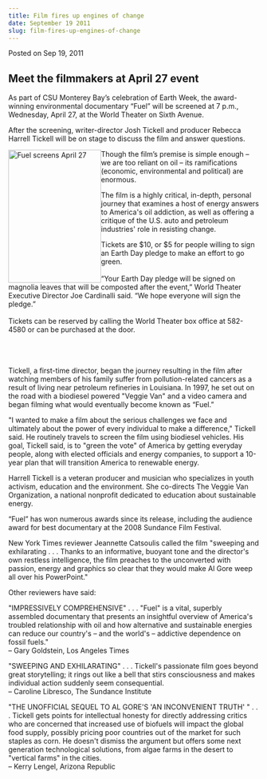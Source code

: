 ```yaml
---
title: Film fires up engines of change
date: September 19 2011
slug: film-fires-up-engines-of-change
---
```


 



<span class="date">Posted on Sep 19, 2011    </span>
<h2>Meet the filmmakers at April 27 event</h2>
<p>As part of CSU Monterey Bay&#x2019;s celebration of Earth Week, the
award-winning environmental documentary &#x201C;Fuel&#x201D; will be screened at
7 p.m., Wednesday, April 27, at the World Theater on Sixth
Avenue.</p>
<p>After the screening, writer-director Josh Tickell and producer
Rebecca Harrell Tickell will be on stage to discuss the film and
answer questions.</p>
<p><img alt="Fuel screens April 27" src="https://news.csumb.edu/sites/default/files/65/attachments/news/images/fuel.jpg" style="float:left; width:186px; height:266px">Though the film&#x2019;s
premise is simple enough &#x2013; we are too reliant on oil &#x2013; its
ramifications (economic, environmental and political) are
enormous.</img></p>
<p>The film is a highly critical, in-depth, personal journey that
examines a host of energy answers to America&apos;s oil addiction, as
well as offering a critique of the U.S. auto and petroleum
industries&apos; role in resisting change.</p>
<p>Tickets are $10, or $5 for people willing to sign an Earth Day
pledge to make an effort to go green.<br>
<br>
&#x201C;Your Earth Day pledge will be signed on magnolia leaves that will
be composted after the event,&#x201D; World Theater Executive Director Joe
Cardinalli said. &#x201C;We hope everyone will sign the pledge.&#x201D;<br>
<br>
Tickets can be reserved by calling the World Theater box office at
582-4580 or can be purchased at the door.</br></br></br></br></p>
<p>Tickell, a first-time director, began the journey resulting in
the film after watching members of his family suffer from
pollution-related cancers as a result of living near petroleum
refineries in Louisiana. In 1997, he set out on the road with a
biodiesel powered &quot;Veggie Van&quot; and a video camera and began filming
what would eventually become known as &#x201C;Fuel.&#x201D;</p>
<p>&quot;I wanted to make a film about the serious challenges we face
and ultimately about the power of every individual to make a
difference,&quot; Tickell said. He routinely travels to screen the film
using biodiesel vehicles. His goal, Tickell said, is to &quot;green the
vote&quot; of America by getting everyday people, along with elected
officials and energy companies, to support a 10-year plan that will
transition America to renewable energy.</p>
<p>Harrell Tickell is a veteran producer and musician who
specializes in youth activism, education and the environment. She
co-directs The Veggie Van Organization, a national nonprofit
dedicated to education about sustainable energy.</p>
<p>&#x201C;Fuel&#x201D; has won numerous awards since its release, including the
audience award for best documentary at the 2008 Sundance Film
Festival.</p>
<p>New York Times reviewer Jeannette Catsoulis called the film
&quot;sweeping and exhilarating . . . Thanks to an informative, buoyant
tone and the director&apos;s own restless intelligence, the film
preaches to the unconverted with passion, energy and graphics so
clear that they would make Al Gore weep all over his
PowerPoint.&quot;</p>
<p>Other reviewers have said:</p>
<p>&quot;IMPRESSIVELY COMPREHENSIVE&quot; . . . &quot;Fuel&quot; is a vital, superbly
assembled documentary that presents an insightful overview of
America&apos;s troubled relationship with oil and how alternative and
sustainable energies can reduce our country&apos;s &#x2013; and the world&apos;s &#x2013;
addictive dependence on fossil fuels.&quot;<br>
&#x2013; Gary Goldstein, Los Angeles Times</br></p>
<p>&quot;SWEEPING AND EXHILARATING&quot; . . . Tickell&apos;s passionate film goes
beyond great storytelling; it rings out like a bell that stirs
consciousness and makes individual action suddenly seem
consequential.<br>
&#x2013; Caroline Libresco, The Sundance Institute</br></p>
<p>&quot;THE UNOFFICIAL SEQUEL TO AL GORE&apos;S &apos;AN INCONVENIENT TRUTH&apos; &quot; .
. . Tickell gets points for intellectual honesty for directly
addressing critics who are concerned that increased use of biofuels
will impact the global food supply, possibly pricing poor countries
out of the market for such staples as corn. He doesn&apos;t dismiss the
argument but offers some next generation technological solutions,
from algae farms in the desert to &quot;vertical farms&quot; in the
cities.<br>
&#x2013; Kerry Lengel, Arizona Republic</br></p>





 

